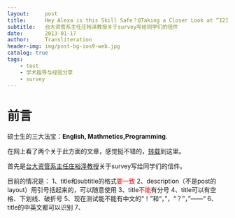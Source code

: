 ```yaml
---
layout:     post
title:      Hey Alexa is this Skill Safe？@Taking a Closer Look at “123123”the Alexa Skill Ecosystem
subtitle:   台大资管系主任庄裕泽教授关于survey写给同学们的信件
date:       2013-01-17
author:     Transliteration
header-img: img/post-bg-ios9-web.jpg
catalog: true
tags:
    - test
    - 学术指导与经验分享
    - survey 
---
```

	
# 前言

硕士生的三大法宝：**English, Mathmetics,Programming**.

在网上看了两个关于此方面的文章，感觉挺不错的，[转载](https://www.douban.com/group/topic/36085879/)到这里。

首先是[台大资管系主任庄裕泽教授](https://management.ntu.edu.tw/IM/faculty/teacher/sn/10)关于survey写给同学们的信件。


目前的情况是：
1、title和subtitle的格式<font color=red>要一致</font>
2、description（不是post的layout）用引号括起来的，可以随意使用
3、title<font color=red>不能</font>有分号
4、title可以有空格、下划线、破折号
5、现在测试能不能有中文的“！”和“，”，“？”，”——“
6、title的中英文都可以识别
7、
